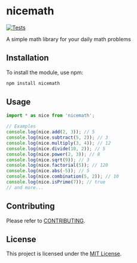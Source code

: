 # nicemath
[![Tests](https://github.com/islemci/nicemath/actions/workflows/node.js.yml/badge.svg)](https://github.com/islemci/nicemath/actions/workflows/node.js.yml)

A simple math library for your daily math problems

## Installation

To install the module, use npm:

```sh
npm install nicemath
```
## Usage

```typescript
import * as nice from 'nicemath';

// Examples
console.log(nice.add(2, 3)); // 5
console.log(nice.subtract(5, 2)); // 3
console.log(nice.multiply(3, 4)); // 12
console.log(nice.divide(10, 2)); // 5
console.log(nice.power(2, 3)); // 8
console.log(nice.sqrt(9)); // 3
console.log(nice.factorial(5)); // 120
console.log(nice.abs(-5)); // 5
console.log(nice.combination(5, 2)); // 10
console.log(nice.isPrime(7)); // true
// and more...
````

## Contributing

Please refer to [CONTRIBUTING](CONTRIBUTING).

## License

This project is licensed under the [MIT License](LICENSE).